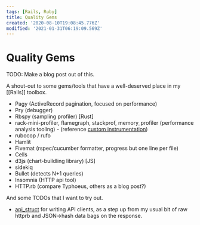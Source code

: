 ```yaml
---
tags: [Rails, Ruby]
title: Quality Gems
created: '2020-08-10T19:08:45.776Z'
modified: '2021-01-31T06:19:09.569Z'
---
```


# Quality Gems

TODO: Make a blog post out of this.

A shout-out to some gems/tools that have a well-deserved place in my [[Rails]] toolbox.

-	Pagy (ActiveRecord pagination, focused on performance)
-	Pry (debugger)
-	Rbspy (sampling profiler) [Rust]
-	rack-mini-profiler, flamegraph, stackprof, memory_profiler (performance analysis tooling) - (reference [custom instrumentation](https://samsaffron.com/archive/2013/03/19/flame-graphs-in-ruby-miniprofiler))
-	rubocop / rufo
-	Hamlit
- Fivemat (rspec/cucumber formatter, progress but one line per file)
-	Cells
-	d3js (chart-buildling library) [JS]
-	sidekiq
-	Bullet (detects N+1 queries)
-	Insomnia (HTTP api tool)
- HTTP.rb (compare Typhoeus, others as a blog post?)

And some TODOs that I want to try out.

- [api_struct](https://github.com/rubygarage/api_struct) for writing API clients, as a step up from my usual bit of raw httprb and JSON->hash data bags on the response.


